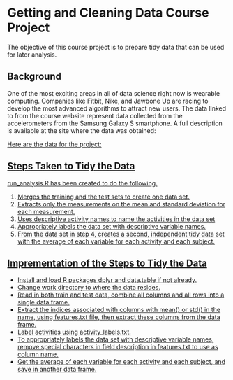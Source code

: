 # Getting and Cleaning Data Course Project

The objective of this course project is to prepare tidy data that can be used for later analysis.

## Background

One of the most exciting areas in all of data science right now is wearable computing. Companies like Fitbit, Nike, and Jawbone Up are racing to develop the most advanced algorithms to attract new users. The data linked to from the course website represent data collected from the accelerometers from the Samsung Galaxy S smartphone. A full description is available at the site where the data was obtained:
<a href="http://archive.ics.uci.edu/ml/datasets/Human+Activity+Recognition+Using+Smartphones">

Here are the data for the project:
<a href="https://d396qusza40orc.cloudfront.net/getdata%2Fprojectfiles%2FUCI%20HAR%20Dataset.zip">

## Steps Taken to Tidy the Data

run_analysis.R has been created to do the following.

<ol>
<li>Merges the training and the test sets to create one data set. </li>
<li>Extracts only the measurements on the mean and standard deviation for each measurement. </li>
<li>Uses descriptive activity names to name the activities in the data set </li>
<li>Appropriately labels the data set with descriptive variable names. </li>
<li>From the data set in step 4, creates a second, independent tidy data set with the average of each variable for each activity and each subject. </li>
</ol>

## Imprementation of the Steps to Tidy the Data

* Install and load R packages dplyr and data.table if not already.
* Change work directory to where the data resides.
* Read in both train and test data, combine all columns and all rows into a single data frame.
* Extract the indices associated with columns with mean() or std() in the name, using features.txt file, then extract these columns from the data frame.
* Label activities using activity_labels.txt.
* To appropriately labels the data set with descriptive variable names, remove special characters in field description in features.txt to use as column name.
* Get the average of each variable for each activity and each subject, and save in another data frame.








